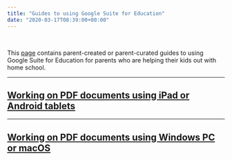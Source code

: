 ```yaml
---
title: "Guides to using Google Suite for Education"
date: "2020-03-17T08:39:00+00:00"
---
```


&nbsp;

This [page](/home_schoo_guide/) contains parent-created or parent-curated guides to using Google Suite for Education for parents who are helping their kids out with home school.

<hr>

## [Working on PDF documents using iPad or Android tablets](/home_school_annotation)

<hr>

## [Working on PDF documents using Windows PC or macOS](/home_school_annotation_computer)

<br/>
<br/>


 